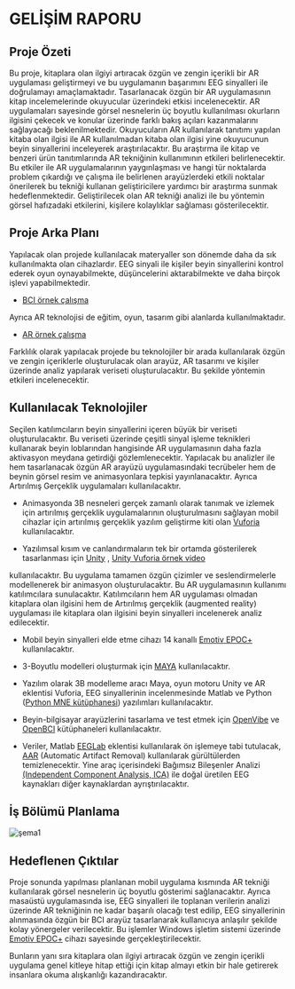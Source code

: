 # GELİŞİM RAPORU

## Proje Özeti

Bu proje, kitaplara olan ilgiyi artıracak özgün ve zengin içerikli bir AR uygulaması geliştirmeyi ve bu uygulamanın başarımını EEG sinyalleri ile doğrulamayı amaçlamaktadır. Tasarlanacak özgün bir AR uygulamasının kitap incelemelerinde okuyucular üzerindeki etkisi incelenecektir. AR uygulamaları sayesinde görsel nesnelerin üç boyutlu kullanılması okurların ilgisini çekecek ve konular üzerinde farklı bakış açıları kazanmalarını sağlayacağı beklenilmektedir. Okuyucuların AR kullanılarak tanıtımı yapılan kitaba olan ilgisi ile AR kullanılmadan kitaba olan ilgisi yine okuyucunun beyin sinyallerini inceleyerek araştırılacaktır. Bu araştırma ile kitap ve benzeri ürün tanıtımlarında AR tekniğinin kullanımının etkileri belirlenecektir. Bu etkiler ile AR uygulamalarının yaygınlaşması ve hangi tür noktalarda problem çıkardığı ve çalışma ile belirlenen arayüzlerdeki etkili noktalar önerilerek bu tekniği kullanan geliştiricilere yardımcı bir araştırma sunmak hedeflenmektedir. Geliştirilecek olan AR tekniği analizi ile bu yöntemin görsel hafızadaki etkilerini, kişilere kolaylıklar sağlaması gösterilecektir.    



## Proje Arka Planı

Yapılacak olan projede kullanılacak materyaller son dönemde daha da sık kullanılmakta olan cihazlardır. EEG sinyali ile kişiler beyin sinyallerini kontrol ederek oyun oynayabilmekte, düşüncelerini aktarabilmekte ve daha birçok işlevi yapabilmektedir. 
- [BCI örnek çalışma](https://www.youtube.com/watch?v=D9ADeXGBdJ0)

Ayrıca AR teknolojisi de eğitim, oyun, tasarım gibi alanlarda kullanılmaktadır. 
- [AR örnek çalışma](https://www.youtube.com/watch?v=G7ZzMX771Ug)


Farklılık olarak  yapılacak projede bu teknolojiler bir arada  kullanılarak özgün ve zengin içeriklerle oluşturulacak olan arayüz, AR tasarımı ve kişiler üzerinde analiz yapılarak veriseti oluşturulacaktır. Bu şekilde yöntemin etkileri incelenecektir.

 

## Kullanılacak Teknolojiler

Seçilen katılımcıların beyin sinyallerini  içeren büyük bir veriseti oluşturulacaktır. Bu veriseti üzerinde çeşitli sinyal işleme teknikleri kullanarak beyin loblarından hangisinde AR uygulamasının daha fazla aktivasyon meydana getirdiği gözlemlenecektir. Yapılacak bu analizler ile hem tasarlanacak özgün AR arayüzü uygulamasındaki tecrübeler hem de beynin görsel resim ve animasyonlara tepkisi yayınlanacaktır. Ayrıca Artırılmış Gerçeklik uygulamaları kullanılacaktır. 

- Animasyonda 3B nesneleri gerçek zamanlı olarak tanımak ve izlemek için artırılmış gerçeklik uygulamalarının oluşturulmasını sağlayan mobil cihazlar için artırılmış gerçeklik yazılım geliştirme kiti olan [Vuforia](https://developer.vuforia.com) kullanılacaktır. 

- Yazılımsal kısım ve canlandırmaların tek bir ortamda gösterilerek tasarlanması için [Unity](https://unity.com) , [Unity Vuforia örnek video](https://www.youtube.com/watch?v=MtiUx_szKbI)

kullanılacaktır. Bu uygulama tamamen özgün çizimler ve seslendirmelerle modellenerek bir animasyon oluşturulacaktır. Bu AR uygulamasının kullanımı katılımcılara sunulacaktır. Katılımcıların hem AR uygulaması olmadan kitaplara olan ilgisini hem de Artırılmış gerçeklik (augmented reality) uygulaması ile kitaplara olan ilgisini beyin sinyalleri incelenerek analiz edilecektir.

- Mobil beyin sinyalleri elde etme cihazı 14 kanallı [Emotiv EPOC+](https://www.youtube.com/watch?v=LZrat-VG4Ms) kullanılacaktır. 

- 3-Boyutlu modelleri oluşturmak için [MAYA](https://www.autodesk.com.tr/products/maya/overview) kullanılacaktır.

- Yazılım olarak 3B modelleme aracı Maya, oyun motoru Unity ve AR eklentisi Vuforia, EEG sinyallerinin incelenmesinde Matlab ve Python ([Python MNE kütüphanesi](https://www.youtube.com/watch?v=sttf-Rgfl1Q)) yazılımları kullanılacaktır.

- Beyin-bilgisayar arayüzlerini tasarlama ve test etmek için [OpenVibe](http://openvibe.inria.fr) ve [OpenBCI](https://openbci.com) kütüphaneleri kullanılacaktır.

- Veriler, Matlab [EEGLab](https://www.youtube.com/watch?v=gEk33jWB0MY) eklentisi kullanılarak ön işlemeye tabi tutulacak, [AAR](https://www.youtube.com/watch?v=bhjOKY7oGuE) (Automatic Artifact Removal) kullanılarak gürültülerden temizlenecektir. Yine araç içerisindeki Bağımsız Bileşenler Analizi [(Independent Component Analysis, ICA)](https://www.youtube.com/watch?v=dIWSW2g5MCc) ile doğal üretilen EEG kaynakları diğer kaynaklardan ayrıştırılacaktır.



## İş Bölümü Planlama

![şema1](https://i.hizliresim.com/h2qJ9h.png)



## Hedeflenen Çıktılar

Proje sonunda yapılması planlanan mobil uygulama kısmında AR tekniği kullanılarak görsel nesnelerin üç boyutlu gösterimi sağlanacaktır. Ayrıca masaüstü uygulamasında ise, EEG sinyalleri ile toplanan verilerin analizi üzerinde AR tekniğinin ne kadar başarılı olacağı test edilip, EEG sinyallerinin alınmasında özgün bir BCI arayüz tasarlanarak kullanıcıya anlaşılır şekilde kolay yönergeler verilecektir. Bu işlemler Windows işletim sistemi üzerinde   [Emotiv EPOC+](https://www.emotiv.com/bci-guide/) cihazı sayesinde gerçekleştirilecektir.

Bunların yanı sıra kitaplara olan ilgiyi artıracak özgün ve zengin içerikli uygulama genel kitleye hitap ettiği için kitap almayı etkin bir hale getirerek insanlara okuma alışkanlığı kazandıracaktır.





